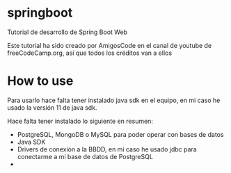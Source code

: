 # springboot
Tutorial de desarrollo de Spring Boot Web

Este tutorial ha sido creado por AmigosCode en el canal de youtube de freeCodeCamp.org, así que todos los créditos van a ellos

# How to use
Para usarlo hace falta tener instalado java sdk en el equipo, en mi caso he usado la versión 11 de java sdk.

Hace falta tener instalado lo siguiente en resumen:
- PostgreSQL, MongoDB o MySQL para poder operar con bases de datos
- Java SDK
- Drivers de conexión a la BBDD, en mi caso he usado jdbc para conectarme a mi base de datos de PostgreSQL
-  